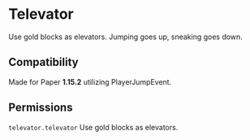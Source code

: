 # Televator

Use gold blocks as elevators. Jumping goes up, sneaking goes down.

## Compatibility

Made for Paper **1.15.2** utilizing PlayerJumpEvent.

## Permissions

`televator.televator` Use gold blocks as elevators.
